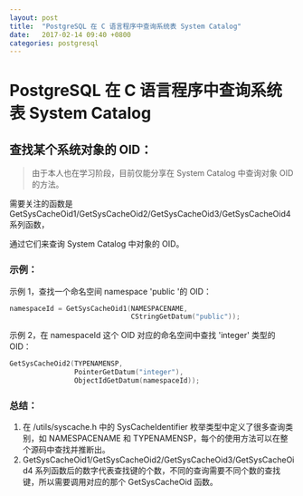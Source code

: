 ```yaml
---
layout: post
title:  "PostgreSQL 在 C 语言程序中查询系统表 System Catalog"
date:   2017-02-14 09:40 +0800
categories: postgresql 
---
```


# PostgreSQL 在 C 语言程序中查询系统表 System Catalog

## 查找某个系统对象的 OID：

> 由于本人也在学习阶段，目前仅能分享在 System Catalog 中查询对象 OID 的方法。

需要关注的函数是 GetSysCacheOid1/GetSysCacheOid2/GetSysCacheOid3/GetSysCacheOid4 系列函数，

通过它们来查询 System Catalog 中对象的 OID。

### 示例：

示例 1，查找一个命名空间 namespace 'public '的 OID：

```c
namespaceId = GetSysCacheOid1(NAMESPACENAME,
							  CStringGetDatum("public"));
```

示例 2，在 namespaceId 这个 OID 对应的命名空间中查找 'integer' 类型的 OID：

```c
GetSysCacheOid2(TYPENAMENSP,
				PointerGetDatum("integer"),
				ObjectIdGetDatum(namespaceId));
```

### 总结：

1. 在 /utils/syscache.h 中的 SysCacheIdentifier 枚举类型中定义了很多查询类别，如 NAMESPACENAME 和 TYPENAMENSP，每个的使用方法可以在整个源码中查找并推断出。
2. GetSysCacheOid1/GetSysCacheOid2/GetSysCacheOid3/GetSysCacheOid4 系列函数后的数字代表查找键的个数，不同的查询需要不同个数的查找键，所以需要调用对应的那个 GetSysCacheOid 函数。
